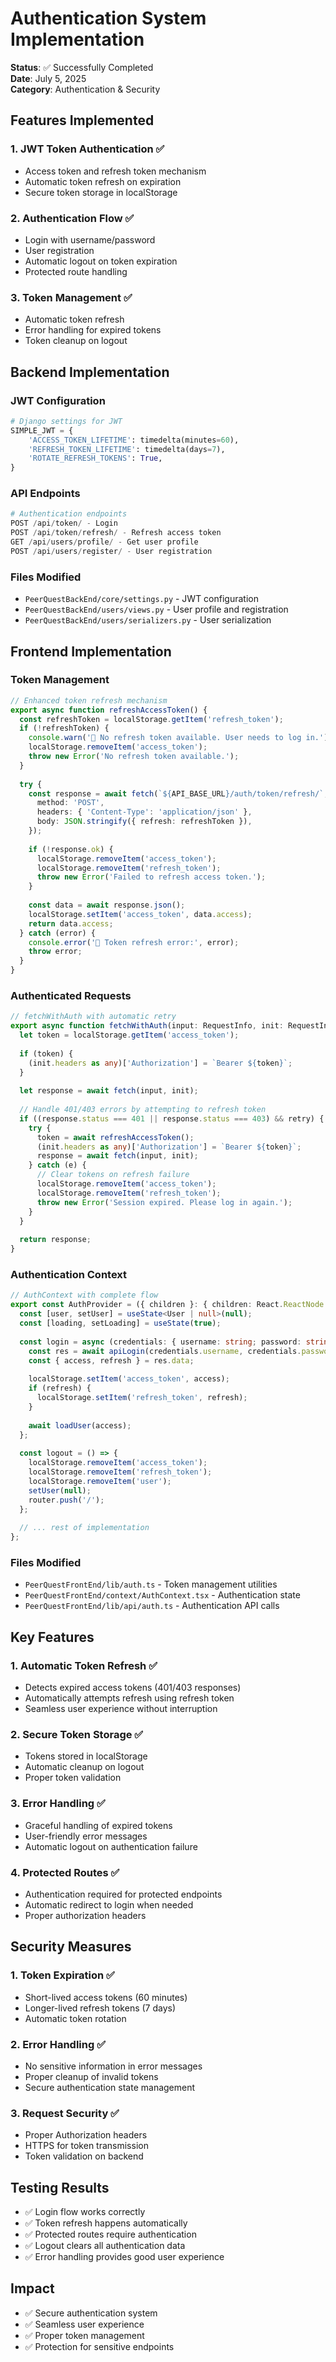 # Authentication System Implementation

**Status**: ✅ Successfully Completed  
**Date**: July 5, 2025  
**Category**: Authentication & Security  

## Features Implemented

### 1. JWT Token Authentication ✅
- Access token and refresh token mechanism
- Automatic token refresh on expiration
- Secure token storage in localStorage

### 2. Authentication Flow ✅
- Login with username/password
- User registration
- Automatic logout on token expiration
- Protected route handling

### 3. Token Management ✅
- Automatic token refresh
- Error handling for expired tokens
- Token cleanup on logout

## Backend Implementation

### JWT Configuration
```python
# Django settings for JWT
SIMPLE_JWT = {
    'ACCESS_TOKEN_LIFETIME': timedelta(minutes=60),
    'REFRESH_TOKEN_LIFETIME': timedelta(days=7),
    'ROTATE_REFRESH_TOKENS': True,
}
```

### API Endpoints
```python
# Authentication endpoints
POST /api/token/ - Login
POST /api/token/refresh/ - Refresh access token
GET /api/users/profile/ - Get user profile
POST /api/users/register/ - User registration
```

### Files Modified
- `PeerQuestBackEnd/core/settings.py` - JWT configuration
- `PeerQuestBackEnd/users/views.py` - User profile and registration
- `PeerQuestBackEnd/users/serializers.py` - User serialization

## Frontend Implementation

### Token Management
```typescript
// Enhanced token refresh mechanism
export async function refreshAccessToken() {
  const refreshToken = localStorage.getItem('refresh_token');
  if (!refreshToken) {
    console.warn('🔄 No refresh token available. User needs to log in.');
    localStorage.removeItem('access_token');
    throw new Error('No refresh token available.');
  }
  
  try {
    const response = await fetch(`${API_BASE_URL}/auth/token/refresh/`, {
      method: 'POST',
      headers: { 'Content-Type': 'application/json' },
      body: JSON.stringify({ refresh: refreshToken }),
    });
    
    if (!response.ok) {
      localStorage.removeItem('access_token');
      localStorage.removeItem('refresh_token');
      throw new Error('Failed to refresh access token.');
    }
    
    const data = await response.json();
    localStorage.setItem('access_token', data.access);
    return data.access;
  } catch (error) {
    console.error('🔄 Token refresh error:', error);
    throw error;
  }
}
```

### Authenticated Requests
```typescript
// fetchWithAuth with automatic retry
export async function fetchWithAuth(input: RequestInfo, init: RequestInit = {}, retry = true): Promise<Response> {
  let token = localStorage.getItem('access_token');
  
  if (token) {
    (init.headers as any)['Authorization'] = `Bearer ${token}`;
  }
  
  let response = await fetch(input, init);
  
  // Handle 401/403 errors by attempting to refresh token
  if ((response.status === 401 || response.status === 403) && retry) {
    try {
      token = await refreshAccessToken();
      (init.headers as any)['Authorization'] = `Bearer ${token}`;
      response = await fetch(input, init);
    } catch (e) {
      // Clear tokens on refresh failure
      localStorage.removeItem('access_token');
      localStorage.removeItem('refresh_token');
      throw new Error('Session expired. Please log in again.');
    }
  }
  
  return response;
}
```

### Authentication Context
```typescript
// AuthContext with complete flow
export const AuthProvider = ({ children }: { children: React.ReactNode }) => {
  const [user, setUser] = useState<User | null>(null);
  const [loading, setLoading] = useState(true);
  
  const login = async (credentials: { username: string; password: string }) => {
    const res = await apiLogin(credentials.username, credentials.password);
    const { access, refresh } = res.data;
    
    localStorage.setItem('access_token', access);
    if (refresh) {
      localStorage.setItem('refresh_token', refresh);
    }
    
    await loadUser(access);
  };
  
  const logout = () => {
    localStorage.removeItem('access_token');
    localStorage.removeItem('refresh_token');
    localStorage.removeItem('user');
    setUser(null);
    router.push('/');
  };
  
  // ... rest of implementation
};
```

### Files Modified
- `PeerQuestFrontEnd/lib/auth.ts` - Token management utilities
- `PeerQuestFrontEnd/context/AuthContext.tsx` - Authentication state
- `PeerQuestFrontEnd/lib/api/auth.ts` - Authentication API calls

## Key Features

### 1. Automatic Token Refresh ✅
- Detects expired access tokens (401/403 responses)
- Automatically attempts refresh using refresh token
- Seamless user experience without interruption

### 2. Secure Token Storage ✅
- Tokens stored in localStorage
- Automatic cleanup on logout
- Proper token validation

### 3. Error Handling ✅
- Graceful handling of expired tokens
- User-friendly error messages
- Automatic logout on authentication failure

### 4. Protected Routes ✅
- Authentication required for protected endpoints
- Automatic redirect to login when needed
- Proper authorization headers

## Security Measures

### 1. Token Expiration ✅
- Short-lived access tokens (60 minutes)
- Longer-lived refresh tokens (7 days)
- Automatic token rotation

### 2. Error Handling ✅
- No sensitive information in error messages
- Proper cleanup of invalid tokens
- Secure authentication state management

### 3. Request Security ✅
- Proper Authorization headers
- HTTPS for token transmission
- Token validation on backend

## Testing Results
- ✅ Login flow works correctly
- ✅ Token refresh happens automatically
- ✅ Protected routes require authentication
- ✅ Logout clears all authentication data
- ✅ Error handling provides good user experience

## Impact
- ✅ Secure authentication system
- ✅ Seamless user experience
- ✅ Proper token management
- ✅ Protection for sensitive endpoints
